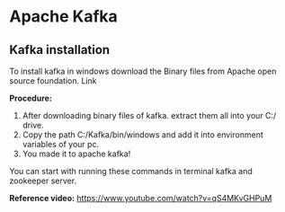 # Apache Kafka #

## Kafka installation ##

To install kafka in windows download the Binary files from Apache open source foundation. Link

**Procedure:**
1. After downloading binary files of kafka. extract them all into your C:/ drive.
2. Copy the path C:/Kafka/bin/windows and add it into environment variables of your pc.
3. You made it to apache kafka!

You can start with running these commands in terminal kafka and zookeeper server.

**Reference video:**
https://www.youtube.com/watch?v=qS4MKvGHPuM

